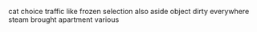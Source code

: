 cat choice traffic like frozen selection also aside object dirty everywhere steam brought apartment various